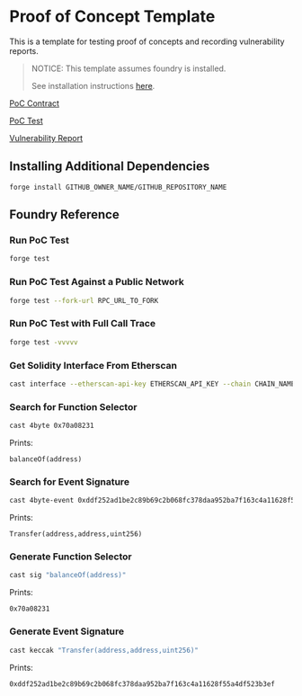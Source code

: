 # Proof of Concept Template

This is a template for testing proof of concepts and recording vulnerability reports.

> NOTICE: This template assumes foundry is installed.
>
> See installation instructions [here](https://book.getfoundry.sh/getting-started/installation).

[PoC Contract](./src/PoC.sol)

[PoC Test](./test/PoC.t.sol)

[Vulnerability Report](./vulnerability-report.md)

## Installing Additional Dependencies

```
forge install GITHUB_OWNER_NAME/GITHUB_REPOSITORY_NAME
```

## Foundry Reference

### Run PoC Test

```bash
forge test
```

### Run PoC Test Against a Public Network

```bash
forge test --fork-url RPC_URL_TO_FORK
```

### Run PoC Test with Full Call Trace

```bash
forge test -vvvvv
```

### Get Solidity Interface From Etherscan

```bash
cast interface --etherscan-api-key ETHERSCAN_API_KEY --chain CHAIN_NAME CONTRACT_ADDRESS
```

### Search for Function Selector

```bash
cast 4byte 0x70a08231
```

Prints:

```
balanceOf(address)
```

### Search for Event Signature

```bash
cast 4byte-event 0xddf252ad1be2c89b69c2b068fc378daa952ba7f163c4a11628f55a4df523b3ef
```

Prints:

```
Transfer(address,address,uint256)
```

### Generate Function Selector

```bash
cast sig "balanceOf(address)"
```

Prints:

```
0x70a08231
```

### Generate Event Signature

```bash
cast keccak "Transfer(address,address,uint256)"
```

Prints:

```
0xddf252ad1be2c89b69c2b068fc378daa952ba7f163c4a11628f55a4df523b3ef
```
